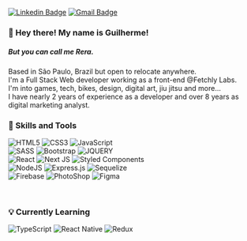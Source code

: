 [![Linkedin Badge](https://img.shields.io/badge/-guilhermerera-blue?style=flat-square&logo=Linkedin&logoColor=white&link=https://www.linkedin.com/in/guilhermerera/)](https://www.linkedin.com/in/guilhermerera/)
[![Gmail Badge](https://img.shields.io/badge/-hello@rera.dev-c14438?style=flat-square&logo=Gmail&logoColor=white&link=mailto:hello@rera.dev)](mailto:hello@rera.dev)

### 👋 Hey there! My name is Guilherme!

##### But you can call me Rera.

Based in São Paulo, Brazil but open to relocate anywhere.
<br>
I'm a Full Stack Web developer working as a front-end @Fetchly Labs.
<br>
I'm into games, tech, bikes, design, digital art, jiu jitsu and more...
<br>
I have nearly 2 years of experience as a developer and over 8 years as digital marketing analyst.

### 🔧 Skills and Tools

<img src="https://img.shields.io/badge/HTML5-E34F26?style=flat&logo=html5&logoColor=white" alt="HTML5"> <img src="https://img.shields.io/badge/CSS3-1572B6?style=flat&logo=css3&logoColor=white" ALT="CSS3"> <img src="https://img.shields.io/badge/JavaScript-F7DF1E?style=flat&logo=javascript&logoColor=black" alt="JavaScript">
<br>
![SASS](https://img.shields.io/badge/SASS-hotpink.svg?style=flat&logo=SASS&logoColor=white)
<img src="https://img.shields.io/badge/Bootstrap-563D7C?style=flat&logo=bootstrap&logoColor=white" alt="Bootstrap"> <img src="https://img.shields.io/badge/jQuery-0769AD?style=flat&logo=jquery&logoColor=white" alt="JQUERY">
<br>
<img src="https://img.shields.io/badge/React-20232A?style=flat&logo=react&logoColor=61DAFB" alt="React"> ![Next JS](https://img.shields.io/badge/Next-black?style=flat&logo=next.js&logoColor=white) ![Styled Components](https://img.shields.io/badge/styled--components-DB7093?style=flat&logo=styled-components&logoColor=white)
<br>
<img src="https://img.shields.io/badge/Node.js-43853D?style=flat&logo=node.js&logoColor=white" alt="NodeJS"> ![Express.js](https://img.shields.io/badge/express.js-%23404d59.svg?style=flat&logo=express&logoColor=%2361DAFB) ![Sequelize](https://img.shields.io/badge/Sequelize-52B0E7?style=flat&logo=Sequelize&logoColor=white)
<br>
![Firebase](https://img.shields.io/badge/firebase-%23039BE5.svg?style=flat&logo=firebase) <img src="https://img.shields.io/badge/Adobe%20Photoshop-31A8FF?style=flat&logo=Adobe%20Photoshop&logoColor=black" alt="PhotoShop"> ![Figma](https://img.shields.io/badge/figma-%23F24E1E.svg?style=flat&logo=figma&logoColor=white)

<br>

### 💡 Currently Learning

![TypeScript](https://img.shields.io/badge/typescript-%23007ACC.svg?style=flat&logo=typescript&logoColor=white) ![React Native](https://img.shields.io/badge/react_native-%2320232a.svg?style=flat&logo=react&logoColor=%2361DAFB)
![Redux](https://img.shields.io/badge/redux-%23593d88.svg?style=flat&logo=redux&logoColor=white)

